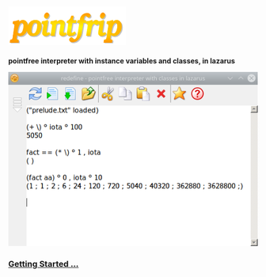 ## ![pointfrip](https://raw.githubusercontent.com/pointfree-interpreter/pointfrip/main/images/pflogo.png)

**pointfree interpreter with instance variables and classes, in lazarus**


![tahoma-fact](https://raw.githubusercontent.com/pointfree-interpreter/pointfrip/main/images/tahoma-fact.png)



### [Getting Started ...](https://github.com/pointfree-interpreter/pointfrip/blob/main/Getting%20Started.md)

